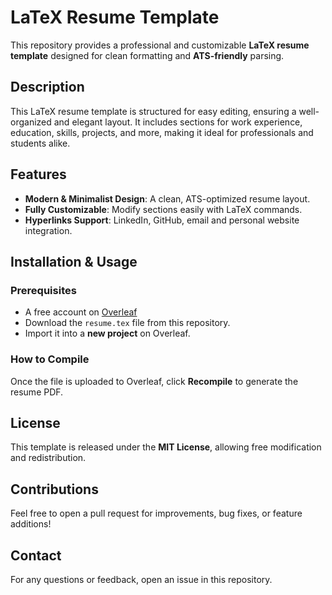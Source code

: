 # LaTeX Resume Template

This repository provides a professional and customizable **LaTeX resume template** designed for clean formatting and **ATS-friendly** parsing.

## Description
This LaTeX resume template is structured for easy editing, ensuring a well-organized and elegant layout. It includes sections for work experience, education, skills, projects, and more, making it ideal for professionals and students alike.

## Features
- **Modern & Minimalist Design**: A clean, ATS-optimized resume layout.
- **Fully Customizable**: Modify sections easily with LaTeX commands.
- **Hyperlinks Support**: LinkedIn, GitHub, email and personal website integration.

## Installation & Usage
### Prerequisites
- A free account on [Overleaf](https://www.overleaf.com/)
- Download the `resume.tex` file from this repository.
- Import it into a **new project** on Overleaf.

### How to Compile
Once the file is uploaded to Overleaf, click **Recompile** to generate the resume PDF.

## License
This template is released under the **MIT License**, allowing free modification and redistribution.

## Contributions
Feel free to open a pull request for improvements, bug fixes, or feature additions!

## Contact
For any questions or feedback, open an issue in this repository.
